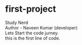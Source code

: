 # first-project
Study Nerd
<br>
Author - Naveen Kumar (developer)
<br>
Lets Start the code jurney.
<br>
this is the first line of code.
